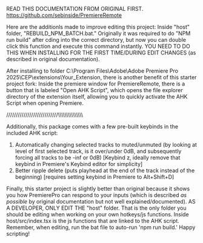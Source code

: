 READ THIS DOCUMENTATION FROM ORIGINAL FIRST.
https://github.com/sebinside/PremiereRemote

Here are the additionls made to improve editing this project:
Inside "host" folder, "REBUILD_NPM_BATCH.bat." Originally it was required to do "NPM run build" after cding into the correct directory, but now you can double click this function and execute this command instantly. YOU NEED TO DO THIS WHEN INSTALLING FOR THE FIRST TIME/DURING EDIT CHANGES (as described in original documentation).

After installing to folder C:\Program Files\Adobe\Adobe Premiere Pro 2025\CEP\extensions\Your_Extension, there is another benefit of this starter project fork: Inside the premiere window for PremiereRemote, there is a button that is labeled "Open AHK Script", which opens the file explorer directory of the extension itself, allowing you to quickly activate the AHK Script when opening Premiere.

///////////////////////////\\\\\\\\\\\\\\\\\\\\\\\\\\\\\

Additionally, this package comes with a few pre-built keybinds in the included AHK script:
1. Automatically changing selected tracks to muted/unmuted (by looking at level of first selected track, is it over/under 0dB, and subsequently forcing all tracks to be -inf or 0dB) [Keybind z, ideally remove that keybind in Premiere's Keybind editor for simplicity]
2. Better ripple delete (puts playhead at the end of the track instead of the beginning) [requires setting keybind in Premiere to Alt+Shift+D]

Finally, this starter project is slightly better than original because it shows you how PremierePro can respond to your inputs (which is described *as possible* by original documentation but not well explained/documented).
AS A DEVELOPER, ONLY EDIT THE "host" folder. That is the only folder you should be editing when working on your own hotkeys/js functions. Inside host/src/index.tsx is the js functions that are linked to the AHK script. Remember, when editing, run the bat file to auto-run 'npm run build.'
Happy scripting!

